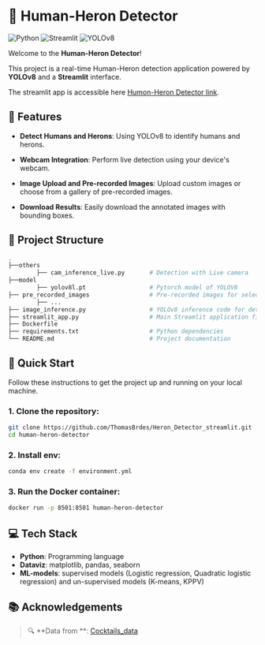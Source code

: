 # 🦅 Human-Heron Detector

![Python](https://img.shields.io/badge/Python-3.x-blue.svg)
![Streamlit](https://img.shields.io/badge/Streamlit-Framework-brightgreen.svg)
![YOLOv8](https://img.shields.io/badge/YOLOv8-Detection-red.svg)

Welcome to the **Human-Heron Detector**! 

This project is a real-time Human-Heron detection application powered by **YOLOv8** and a **Streamlit** interface.

The streamlit app is accessible here [Humon-Heron Detector link](https://herondetectorapp-kxkhcaiot2ladzusdsnjvu.streamlit.app/).
 

## 📸 Features

- **Detect Humans and Herons**: Using YOLOv8 to identify humans and herons.
- **Webcam Integration**: Perform live detection using your device's webcam.

- **Image Upload and Pre-recorded Images**: Upload custom images or choose from a gallery of pre-recorded images.

- **Download Results**: Easily download the annotated images with bounding boxes.



## 📁 Project Structure

```bash
.
├──others
        ├── cam_inference_live.py       # Detection with Live camera
├──model
        ├── yolov8l.pt                  # Pytorch model of YOLOV8
├── pre_recorded_images                 # Pre-recorded images for selection in the app
        ├── ...
├── image_inference.py                  # YOLOv8 inference code for detection
├── streamlit_app.py                    # Main Streamlit application file
├── Dockerfile
├── requirements.txt                    # Python dependencies
└── README.md                           # Project documentation
```
## 🚀 Quick Start

Follow these instructions to get the project up and running on your local machine.

### 1. Clone the repository:

```bash
git clone https://github.com/ThomasBrdes/Heron_Detector_streamlit.git
cd human-heron-detector
```

### 2. Install env:

```bash
conda env create -f environment.yml
```

### 3. Run the Docker container:

```bash
docker run -p 8501:8501 human-heron-detector
```


## 💻 Tech Stack

- **Python**: Programming language
- **Dataviz**: matplotlib, pandas, seaborn
- **ML-models**: supervised models (Logistic regression, Quadratic logistic regression) and un-supervised models (K-means, KPPV)


## 📚 Acknowledgements

> 🔍 **Data from **: [Cocktails_data](https://github.com/rfordatascience/tidytuesday/blob/master/data/2020/2020-05-26/readme.md)
